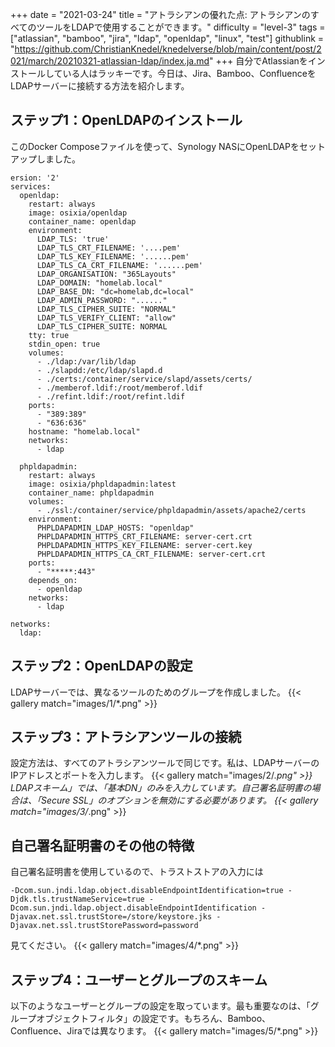 +++
date = "2021-03-24"
title = "アトラシアンの優れた点: アトラシアンのすべてのツールをLDAPで使用することができます。"
difficulty = "level-3"
tags = ["atlassian", "bamboo", "jira", "ldap", "openldap", "linux", "test"]
githublink = "https://github.com/ChristianKnedel/knedelverse/blob/main/content/post/2021/march/20210321-atlassian-ldap/index.ja.md"
+++
自分でAtlassianをインストールしている人はラッキーです。今日は、Jira、Bamboo、ConfluenceをLDAPサーバーに接続する方法を紹介します。
## ステップ1：OpenLDAPのインストール
このDocker Composeファイルを使って、Synology NASにOpenLDAPをセットアップしました。
```
ersion: '2'
services:
  openldap:
    restart: always
    image: osixia/openldap
    container_name: openldap
    environment:
      LDAP_TLS: 'true'
      LDAP_TLS_CRT_FILENAME: '....pem'
      LDAP_TLS_KEY_FILENAME: '......pem'
      LDAP_TLS_CA_CRT_FILENAME: '......pem'
      LDAP_ORGANISATION: "365Layouts"
      LDAP_DOMAIN: "homelab.local"
      LDAP_BASE_DN: "dc=homelab,dc=local"
      LDAP_ADMIN_PASSWORD: "......"
      LDAP_TLS_CIPHER_SUITE: "NORMAL"
      LDAP_TLS_VERIFY_CLIENT: "allow"
      LDAP_TLS_CIPHER_SUITE: NORMAL
    tty: true
    stdin_open: true
    volumes:
      - ./ldap:/var/lib/ldap
      - ./slapdd:/etc/ldap/slapd.d
      - ./certs:/container/service/slapd/assets/certs/
      - ./memberof.ldif:/root/memberof.ldif
      - ./refint.ldif:/root/refint.ldif
    ports:
      - "389:389"
      - "636:636"
    hostname: "homelab.local"
    networks:
      - ldap

  phpldapadmin:
    restart: always
    image: osixia/phpldapadmin:latest
    container_name: phpldapadmin
    volumes:
      - ./ssl:/container/service/phpldapadmin/assets/apache2/certs
    environment:
      PHPLDAPADMIN_LDAP_HOSTS: "openldap"
      PHPLDAPADMIN_HTTPS_CRT_FILENAME: server-cert.crt
      PHPLDAPADMIN_HTTPS_KEY_FILENAME: server-cert.key
      PHPLDAPADMIN_HTTPS_CA_CRT_FILENAME: server-cert.crt
    ports:
      - "*****:443"
    depends_on:
      - openldap
    networks:
      - ldap

networks:
  ldap:

```

## ステップ2：OpenLDAPの設定
LDAPサーバーでは、異なるツールのためのグループを作成しました。
{{< gallery match="images/1/*.png" >}}

## ステップ3：アトラシアンツールの接続
設定方法は、すべてのアトラシアンツールで同じです。私は、LDAPサーバーのIPアドレスとポートを入力します。
{{< gallery match="images/2/*.png" >}}
LDAPスキーム」では、「基本DN」のみを入力しています。自己署名証明書の場合は、「Secure SSL」のオプションを無効にする必要があります。
{{< gallery match="images/3/*.png" >}}

## 自己署名証明書のその他の特徴
自己署名証明書を使用しているので、トラストストアの入力には
```
-Dcom.sun.jndi.ldap.object.disableEndpointIdentification=true -Djdk.tls.trustNameService=true -Dcom.sun.jndi.ldap.object.disableEndpointIdentification -Djavax.net.ssl.trustStore=/store/keystore.jks -Djavax.net.ssl.trustStorePassword=password

```
見てください。
{{< gallery match="images/4/*.png" >}}

## ステップ4：ユーザーとグループのスキーム
以下のようなユーザーとグループの設定を取っています。最も重要なのは、「グループオブジェクトフィルタ」の設定です。もちろん、Bamboo、Confluence、Jiraでは異なります。
{{< gallery match="images/5/*.png" >}}